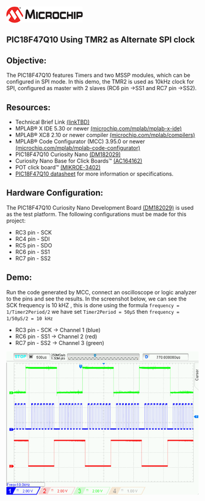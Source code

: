 <div id="readme" class="Box-body readme blob js-code-block-container">
 <article class="markdown-body entry-content p-3 p-md-6" itemprop="text"><p><a href="https://www.microchip.com" rel="nofollow"><img src="images/MicrochipLogo.png" alt="MCHP" style="max-width:100%;"></a></p>

# PIC18F47Q10 Using TMR2 as Alternate SPI clock

## Objective:
The PIC18F47Q10 features Timers and two MSSP modules, which can be configured in SPI mode.
In this demo, the TMR2 is used as 10kHz clock for SPI, configured as master with 2 slaves (RC6 pin ->SS1 and RC7 pin ->SS2).

## Resources:
- Technical Brief Link [(linkTBD)](http://www.microchip.com/)
- MPLAB® X IDE 5.30 or newer [(microchip.com/mplab/mplab-x-ide)](http://www.microchip.com/mplab/mplab-x-ide)
- MPLAB® XC8 2.10 or newer compiler [(microchip.com/mplab/compilers)](http://www.microchip.com/mplab/compilers)
- MPLAB® Code Configurator (MCC) 3.95.0 or newer [(microchip.com/mplab/mplab-code-configurator)](https://www.microchip.com/mplab/mplab-code-configurator)
- PIC18F47Q10 Curiosity Nano [(DM182029)](https://www.microchip.com/Developmenttools/ProductDetails/DM182029)
- Curiosity Nano Base for Click Boards™ [(AC164162)](https://www.microchip.com/Developmenttools/ProductDetails/AC164162)
- POT click board™ [(MIKROE-3402)](https://www.mikroe.com/pot-click)
- [PIC18F47Q10 datasheet](http://ww1.microchip.com/downloads/en/DeviceDoc/40002043D.pdf) for more information or specifications.

## Hardware Configuration:
The PIC18F47Q10 Curiosity Nano Development Board [(DM182029)](https://www.microchip.com/Developmenttools/ProductDetails/DM182029) is used as the test platform.
The following configurations must be made for this project:
- RC3 pin - SCK
- RC4 pin - SDI
- RC5 pin - SDO
- RC6 pin - SS1
- RC7 pin - SS2

## Demo:
Run the code generated by MCC, connect an oscilloscope or logic analyzer to the pins and see the results.
In the screenshot below, we can see the SCK frequency is 10 kHZ , this is done using the formula `frequency = 1/Timer2Period/2`
we have set `Timer2Period = 50μS` then `frequency = 1/50μS/2 = 10 kHz`
- RC3 pin - SCK -> Channel 1 (blue)
- RC6 pin - SS1 -> Channel 2 (red)
- RC7 pin - SS2 -> Channel 3 (green)
<img src="images/oscilloscope.png" alt="oscilloscope"/>
